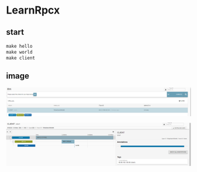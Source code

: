# LearnRpcx



## start 

```
make hello
make world
make client
```

## image
![1.png](./image/1.png)

![2.png](./image/2.png)


